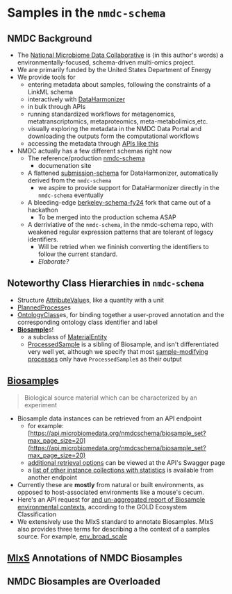 # Samples in the `nmdc-schema`

## NMDC Background
- The [National Microbiome Data Collaborative](https://microbiomedata.org/) is (in this author's words) a environmentally-focused, schema-driven multi-omics project. 
- We are primarily funded by the United States Department of Energy 
- We provide tools for 
    - entering metadata about samples, following the constraints of a LinkML schema
    - interactively with [DataHarmonizer](https://github.com/cidgoh/DataHarmonizer)
    - in bulk through APIs
    - running standardized workflows for metagenomics, metatranscriptomics, metaproteomics, meta-metabolimics,etc.  
    - visually exploring the metadata in the NMDC Data Portal and downloading the outputs form the computational workflows
    - accessing the metadata through [APIs like this](https://api.microbiomedata.org/docs)
- NMDC actually has a few different schemas right now
    - The reference/production [nmdc-schema](https://github.com/microbiomedata/nmdc-schema)
        - documenation site
    - A flattened [submission-schema](https://github.com/microbiomedata/submission-schema) for DataHarmonizer, automatically derived from the `nmdc-schema`
        - we aspire to provide support for DataHarmonizer directly in the `nmdc-schema` eventually
    - A bleeding-edge [berkeley-schema-fy24](https://github.com/microbiomedata/berkeley-schema-fy24) fork that came out of a hackathon
        - To be merged into the production schema ASAP
    - A derriviative of the `nmdc-schema`, in the nmdc-schema repo, with weakened regular expression patterns that are tolerant of legacy identifiers.
        - Will be retried when we fininish converting the identifiers to follow the current standard.
        - *Elaborate?*

## Noteworthy Class Hierarchies in `nmdc-schema`
- Structure [AttributeValue](https://microbiomedata.github.io/berkeley-schema-fy24/AttributeValue/)s, like a quantity with a unit
- [PlannedProcess](https://microbiomedata.github.io/berkeley-schema-fy24/PlannedProcess/)es
- [OntologyClass](https://microbiomedata.github.io/berkeley-schema-fy24/OntologyClass/)es, for binding together a user-proved annotation and the corresponding ontology class identifier and label
- [**Biosample**](https://microbiomedata.github.io/berkeley-schema-fy24/Biosample/)s!
    - a subclass of [MaterialEntity](https://microbiomedata.github.io/berkeley-schema-fy24/MaterialEntity/)
    - [ProcessedSample](https://microbiomedata.github.io/berkeley-schema-fy24/ProcessedSample/) is a sibling of Biosample, and isn't differentiated very well yet, although we specify that most [sample-modifying processes](https://microbiomedata.github.io/berkeley-schema-fy24/MaterialProcessing/) only have `ProcessedSample`s as their output

## [Biosample](https://microbiomedata.github.io/berkeley-schema-fy24/Biosample/)s

> Biological source material which can be characterized by an experiment

- Biosample data instances can be retrieved from an API endpoint
    - for example: [https://api.microbiomedata.org/nmdcschema/biosample_set?max_page_size=20](https://api.microbiomedata.org/nmdcschema/biosample_set?max_page_size=20)
    - [additional retrieval options](https://api.microbiomedata.org/docs#/metadata/list_from_collection_nmdcschema__collection_name__get) can be viewed at the API's Swagger page
    - a [list of other instance collections with statistics](https://api.microbiomedata.org/nmdcschema/collection_stats) is available from another endpoint
- Currently these are **mostly** from natural or built environments, as opposed to host-associated environments like a mouse's cecum.
- Here's an API request for [and un-aggregated report of Biosample environmental contexts](https://api.microbiomedata.org/nmdcschema/biosample_set?max_page_size=20&projection=ecosystem%2Cecosystem_category%2Cecosystem_type%2Cecosystem_subtype%2Cspecific_ecosystem), according to the GOLD Ecosystem Classification 
- We extensively use the MIxS standard to annotate Biosamples. MIxS also provides three terms for describing a the context of a samples source. For example, [env_broad_scale](https://genomicsstandardsconsortium.github.io/mixs/0000012/)


## [MIxS](https://genomicsstandardsconsortium.github.io/mixs/) Annotations of NMDC Biosamples

## NMDC Biosamples are Overloaded





